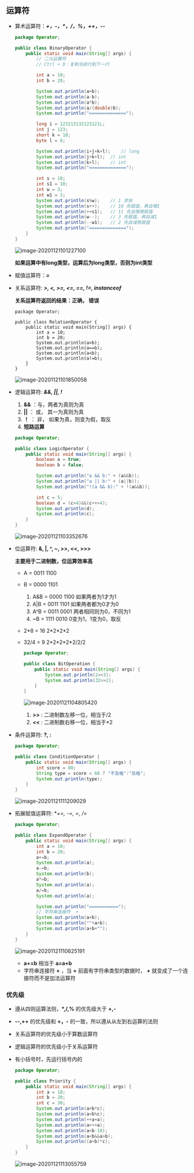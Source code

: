 ## 运算符

- 算术运算符：***+，-，\*，/，%，++，--*** 

    ```java
    package Operator;
    
    public class BinaryOperator {
        public static void main(String[] args) {
            // 二元运算符
            // Ctrl + D：复制当前行到下一行
    
            int a = 10;
            int b = 20;
    
            System.out.println(a+b);
            System.out.println(a-b);
            System.out.println(a*b);
            System.out.println(a/(double)b);
            System.out.println("==============");
    
            long i = 123213132123121L;
            int j = 123;
            short k = 10;
            byte l = 8;
    
            System.out.println(i+j+k+l);    // long
            System.out.println(j+k+l);  // int
            System.out.println(k+l);    // int
            System.out.println("==============");
    
            int s = 10;
            int s1 = 10;
            int w = 3;
            int w1 = 3;
            System.out.println(s%w);    // 1 求余
            System.out.println(s++);    // 10 先赋值，再自增1
            System.out.println(++s1);   // 11 先自增再赋值
            System.out.println(w--);    // 3 先赋值，再自减1
            System.out.println(--w1);   // 2 先自减再赋值
            System.out.println("==============");
        }
    }
    
    ```

    ![image-20201121101227100](https://img2020.cnblogs.com/blog/2213660/202011/2213660-20201121101227814-948561410.png)

    **如果运算中有long类型，运算后为long类型，否则为int类型** 

- 赋值运算符：***=*** 

- 关系运算符: ***>, <, >=, <=, ==,  !=, instanceof*** 

    **关系运算符返回的结果：正确， 错误** 

    ```
    package Operator;
    
    public class RelationOperator {
        public static void main(String[] args) {
            int a = 10;
            int b = 20;
            System.out.println(a>b);
            System.out.println(a==b);
            System.out.println(a<b);
            System.out.println(a!=b);
        }
    }
    ```

    ![image-20201121101850058](https://img2020.cnblogs.com/blog/2213660/202011/2213660-20201121101850654-383301413.png)

- 逻辑运算符: ***&&, ||, !*** 

    1. **&&** ：与，两者为真则为真
    2. **||** ： 或， 其一为真则为真
    3. **！** ： 非， 如果为真，则变为假，取反
    4. **短路运算** 

    ```java
    package Operator;
    
    public class LogicOperator {
        public static void main(String[] args) {
            boolean a = true;
            boolean b = false;
    
            System.out.println("a && b:" + (a&&b));
            System.out.println("a || b:" + (a||b));
            System.out.println("!(a && b):" + !(a&&b));
    
            int c = 5;
            boolean d = (c<4)&&(c++>4);
            System.out.println(d);
            System.out.println(c);
        }
    }
    ```

    ![image-20201121103352676](https://img2020.cnblogs.com/blog/2213660/202011/2213660-20201121103353276-465856286.png)

- 位运算符: **&, |, ^, ~, >>, <<, >>>** 

    **主要用于二进制数，位运算效率高** 

    - A = 0011 1100

    - B = 0000 1101

        1.  A&B = 0000 1100 	如果两者为1才为1
        2.  A|B = 0011 1101     如果两者都为0才为0
        3.  A^B = 0011 0001     两者相同则为0，不同为1
        4.  ~B   = 1111 0010     0变为1，1变为0，取反

    - 2*8 = 16    2\*2\*2\*2

    - 32/4 = 9     2\*2\*2\*2\*2/2/2

        ```java
        package Operator;
        
        public class BitOperation {
            public static void main(String[] args) {
                System.out.println(2<<3);
                System.out.println(32>>2);
            }
        }
        ```

        ![image-20201121104805420](https://img2020.cnblogs.com/blog/2213660/202011/2213660-20201121104805965-581567601.png)

        1. **>>** : 二进制数左移一位，相当于/2
        2. **<<** : 二进制数右移一位，相当于\*2

- 条件运算符: **?,  :** 

    ```java
    package Operator;
    
    public class ConditionOperator {
        public static void main(String[] args) {
            int score = 80;
            String type = score < 60 ? "不及格":"及格";
            System.out.println(type);
        }
    }
    ```

    ![image-20201121111209029](https://img2020.cnblogs.com/blog/2213660/202011/2213660-20201121111209563-1071513345.png)

- 拓展赋值运算符: **+=, -=, *=, /=** 

    ```java
    package Operator;
    
    public class ExpandOperator {
        public static void main(String[] args) {
            int a = 10;
            int b = 20;
            a+=b;
            System.out.println(a);
            a-=b;
            System.out.println(b);
            a*=b;
            System.out.println(a);
            a/=b;
            System.out.println(a);
    
            System.out.println("===========");
            // 字符串连接符  +
            System.out.println(a+b);
            System.out.println(""+a+b);
            System.out.println(a+b+"");
        }
    }
    ```

    ![image-20201121110625191](https://img2020.cnblogs.com/blog/2213660/202011/2213660-20201121110625787-1639295917.png)

    - **a+=b** 相当于 **a=a+b** 
    - 字符串连接符 **+** ，当 **+** 前面有字符串类型的数据时， **+** 就变成了一个连接符而不是加法运算符



### 优先级

-  遵从四则运算法则，**\*,/,%** 的优先级大于 **+,-** 

- **--,++** 的优先级和 **+，-** 的一致，所以遵从从左到右运算的法则

- 关系运算符的优先级小于算数运算符

- 逻辑运算符的优先级小于关系运算符

- 有小括号时，先运行括号内的

    ```java
    package Operator;
    
    public class Priority {
        public static void main(String[] args) {
            int a = 10;
            int b = 20;
            int c = 30;
            System.out.println(a+b*c);
            System.out.println(a+b%c);
            System.out.println(++a+a);
            System.out.println(a+++a);
            System.out.println(a<b-10);
            System.out.println(a<b&&a>b);
            System.out.println((a+b)*c);
        }
    }
    ```

    ![image-20201121113055759](https://img2020.cnblogs.com/blog/2213660/202011/2213660-20201121113056575-30488247.png)

